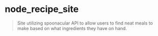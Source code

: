 # node_recipe_site

> Site utilizing spoonacular API to allow users to find neat meals to make based on what ingredients they have on hand. 
